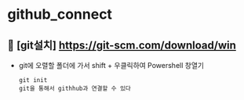 # github_connect

## 🍄 [git설치] https://git-scm.com/download/win

- git에 오렬할 폴더에 가서 shift + 우클릭하여 Powershell 창열기 
                  
      git init
      git을 통해서 githhub과 연결할 수 있다          



